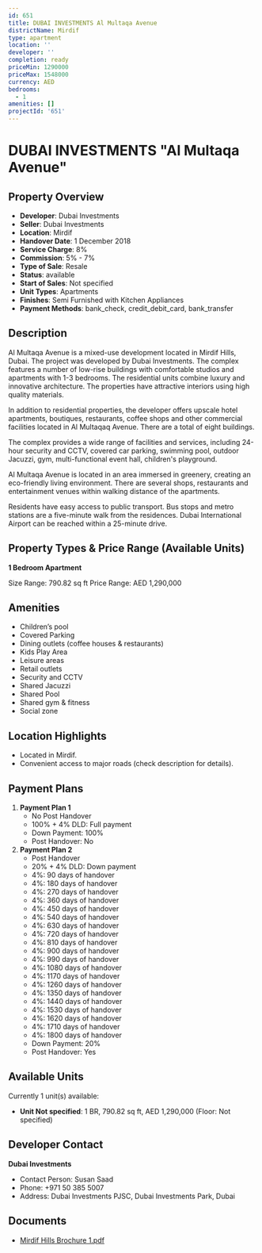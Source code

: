 ```yaml
---
id: 651
title: DUBAI INVESTMENTS Al Multaqa Avenue
districtName: Mirdif
type: apartment
location: ''
developer: ''
completion: ready
priceMin: 1290000
priceMax: 1548000
currency: AED
bedrooms:
  - 1
amenities: []
projectId: '651'
---
```


# DUBAI INVESTMENTS "Al Multaqa Avenue"

## Property Overview
- **Developer**: Dubai Investments
- **Seller**: Dubai Investments
- **Location**: Mirdif
- **Handover Date**: 1 December 2018
- **Service Charge**: 8%
- **Commission**: 5% - 7%
- **Type of Sale**: Resale
- **Status**: available
- **Start of Sales**: Not specified
- **Unit Types**: Apartments
- **Finishes**: Semi Furnished with Kitchen Appliances
- **Payment Methods**: bank_check, credit_debit_card, bank_transfer

## Description
Al Multaqa Avenue is a mixed-use development located in Mirdif Hills, Dubai. The project was developed by Dubai Investments. The complex features a number of low-rise buildings with comfortable studios and apartments with 1-3 bedrooms. The residential units combine luxury and innovative architecture. The properties have attractive interiors using high quality materials. 

In addition to residential properties, the developer offers upscale hotel apartments, boutiques, restaurants, coffee shops and other commercial facilities located in Al Multaqaq Avenue. There are a total of eight buildings.

The complex provides a wide range of facilities and services, including 24-hour security and CCTV, covered car parking, swimming pool, outdoor Jacuzzi, gym, multi-functional event hall, children's playground.

Al Multaqa Avenue is located in an area immersed in greenery, creating an eco-friendly living environment. There are several shops, restaurants and entertainment venues within walking distance of the apartments.

Residents have easy access to public transport. Bus stops and metro stations are a five-minute walk from the residences. Dubai International Airport can be reached within a 25-minute drive.

## Property Types & Price Range (Available Units)
**1 Bedroom Apartment**

Size Range: 790.82 sq ft
Price Range: AED 1,290,000

## Amenities
- Children’s pool
- Covered Parking
- Dining outlets  (coffee houses & restaurants)
- Kids Play Area
- Leisure areas
- Retail outlets
- Security and CCTV
- Shared Jacuzzi
- Shared Pool
- Shared gym & fitness
- Social zone

## Location Highlights
- Located in Mirdif.
- Convenient access to major roads (check description for details).

## Payment Plans
1. **Payment Plan 1**
   - No Post Handover
   - 100% + 4% DLD: Full payment
   - Down Payment: 100%
   - Post Handover: No
2. **Payment Plan 2**
   - Post Handover
   - 20%  + 4% DLD: Down payment
   - 4%: 90 days of handover
   - 4%: 180 days of handover
   - 4%: 270 days of handover
   - 4%: 360 days of handover
   - 4%: 450 days of handover
   - 4%: 540 days of handover
   - 4%: 630 days of handover
   - 4%: 720 days of handover
   - 4%: 810 days of handover
   - 4%: 900 days of handover
   - 4%: 990 days of handover
   - 4%: 1080 days of handover
   - 4%: 1170 days of handover
   - 4%: 1260 days of handover
   - 4%: 1350 days of handover
   - 4%: 1440 days of handover
   - 4%: 1530 days of handover
   - 4%: 1620 days of handover
   - 4%: 1710 days of handover
   - 4%: 1800 days of handover
   - Down Payment: 20%
   - Post Handover: Yes

## Available Units
Currently 1 unit(s) available:
- **Unit Not specified**: 1 BR, 790.82 sq ft, AED 1,290,000 (Floor: Not specified)

## Developer Contact
**Dubai Investments**
- Contact Person: Susan Saad
- Phone: +971 50 385 5007
- Address: Dubai Investments PJSC, Dubai Investments Park, Dubai

## Documents
- [Mirdif Hills Brochure 1.pdf](https://cdn.geniemap.net/2024/01/06/B0hL4WQC1JLHYIpX6dgspFzgvzjvku51Bb7u2DD4.pdf)
